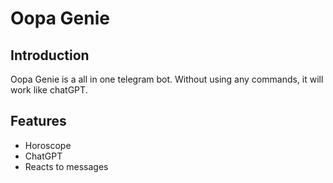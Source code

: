 # Oopa Genie

## Introduction

Oopa Genie is a all in one telegram bot. Without using any commands, it will work like chatGPT.

## Features
- Horoscope
- ChatGPT
- Reacts to messages